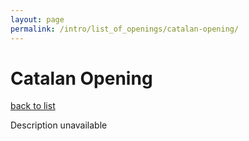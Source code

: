 ```yaml
---
layout: page
permalink: /intro/list_of_openings/catalan-opening/
---
```


# Catalan Opening

[back to list](../../intro/list_of_openings)

Description unavailable